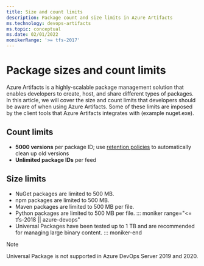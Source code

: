 ```yaml
---
title: Size and count limits
description: Package count and size limits in Azure Artifacts 
ms.technology: devops-artifacts
ms.topic: conceptual
ms.date: 02/01/2022
monikerRange: '>= tfs-2017'
---
```


# Package sizes and count limits

Azure Artifacts is a highly-scalable package management solution that enables developers to create, host, and share different types of packages. In this article, we will cover the size and count limits that developers should be aware of when using Azure Artifacts. Some of these limits are imposed by the client tools that Azure Artifacts integrates with (example nuget.exe).

## Count limits

* **5000 versions** per package ID; use [retention policies](../how-to/delete-and-recover-packages.md#delete-packages-automatically-with-retention-policies) to automatically clean up old versions
* **Unlimited package IDs** per feed

## Size limits

* NuGet packages are limited to 500 MB.
* npm packages are limited to 500 MB.
* Maven packages are limited to 500 MB per file.
* Python packages are limited to 500 MB per file.
::: moniker range="<= tfs-2018 || azure-devops"
* Universal Packages have been tested up to 1 TB and are recommended for managing large binary content.
::: moniker-end

> [!NOTE]
> Universal Package is not supported in Azure DevOps Server 2019 and 2020. 
